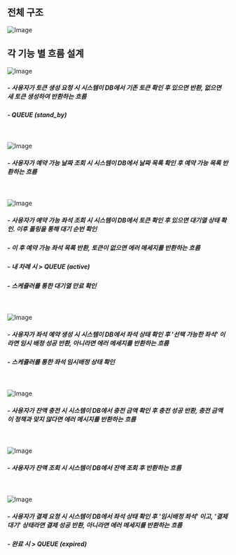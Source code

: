 ## 전체 구조

![Image](https://github.com/member-attachments/assets/e9596820-3816-4ad6-8527-f79e0b98a176)


## 각 기능 별 흐름 설계

![Image](https://github.com/member-attachments/assets/fac48ec2-84a3-41d4-bf4d-ffdf14e8acf4)
##### - 사용자가 토큰 생성 요청 시 시스템이 DB에서 기존 토큰 확인 후 있으면 반환, 없으면 새 토큰 생성하여 반환하는 흐름
##### - QUEUE (stand_by)
<br>

![Image](https://github.com/member-attachments/assets/88bce3e8-75ad-4300-9223-804c795e7a74)
##### - 사용자가 예약 가능 날짜 조회 시 시스템이 DB에서 날짜 목록 확인 후 예약 가능 목록 반환하는 흐름
<br>

![Image](https://github.com/member-attachments/assets/8ab40bb4-f861-4985-9e8a-9e88583073c2)
##### - 사용자가 예약 가능 좌석 조회 시 시스템이 DB에서 토큰 확인 후 있으면 대기열 상태 확인. 이후 폴링을 통해 대기 순번 확인
##### - 이 후 예약 가능 좌석 목록 반환, 토큰이 없으면 에러 메세지를 반환하는 흐름
##### - 내 차례 시 > QUEUE (active)
##### - 스케쥴러를 통한 대기열 만료 확인
<br>

![Image](https://github.com/member-attachments/assets/c8f7e492-1c33-451a-8476-b0434e15af45)
##### - 사용자가 좌석 예약 생성 시 시스템이 DB에서 좌석 상태 확인 후 '선택 가능한 좌석' 이라면 임시 배정 성공 반환, 아니라면 에러 메세지를 반환하는 흐름
##### - 스케쥴러를 통한 좌석 임시배정 상태 확인
<br>

![Image](https://github.com/member-attachments/assets/0334516c-0b6c-45fe-be70-7313bd471864)
##### - 사용자가 잔액 충전 시 시스템이 DB에서 충전 금액 확인 후 충전 성공 반환, 충전 금액이 정책과 맞지 않다면 에러 메시지를 반환하는 흐름
<br>

![Image](https://github.com/member-attachments/assets/14ba0220-b452-4644-9073-6feed4c0e25d)
##### - 사용자가 잔액 조회 시 시스템이 DB에서 잔액 조회 후 반환하는 흐름
<br>

![Image](https://github.com/member-attachments/assets/3969dd8b-64be-4c26-b0e6-22452767bb3b)
##### - 사용자가 결제 요청 시 시스템이 DB에서 좌석 상태 확인 후 '임시배정 좌석' 이고, '결제 대기' 상태라면 결제 성공 반환, 아니라면 에러 메세지를 반환하는 흐름
##### - 완료 시 > QUEUE (expired)
